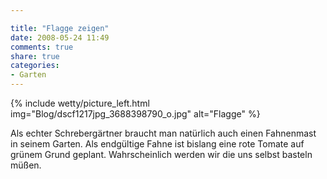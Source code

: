 ```yaml
---

title: "Flagge zeigen"
date: 2008-05-24 11:49
comments: true
share: true
categories: 
- Garten
---
```

{% include wetty/picture_left.html img="Blog/dscf1217jpg_3688398790_o.jpg" alt="Flagge" %}

Als echter Schrebergärtner braucht man natürlich auch einen Fahnenmast in seinem Garten. Als endgültige Fahne ist bislang eine rote Tomate auf grünem Grund geplant. Wahrscheinlich werden wir die uns selbst basteln müßen.
